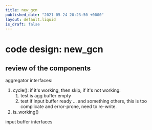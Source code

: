 ```yaml
---
title: new_gcn
published_date: "2021-05-24 20:23:50 +0000"
layout: default.liquid
is_draft: false
--- 
```

# code design: new_gcn

## review of the components

aggregator interfaces:
1. cycle(): if it's working, then skip, if it's not working:
   1. test is agg buffer empty
   2. test if input buffer ready ... and something others, this is too complicate and error-prone, need to re-write.
2. is_working()

input buffer interfaces
